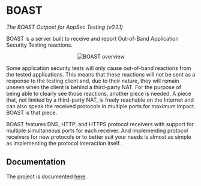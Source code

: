 # BOAST
_The BOAST Outpost for AppSec Testing (v0.1.1)_

BOAST is a server built to receive and report Out-of-Band Application Security Testing reactions.

<p align="center">
  <img src="./docs/boast.png" alt="BOAST overview">
</p>

Some application security tests will only cause out-of-band reactions from the tested
applications. This means that these reactions will not be sent as a response to the
testing client and, due to their nature, they will remain unseen when the client is
behind a third-party NAT. For the purpose of being able to clearly see those reactions,
another piece is needed. A piece that, not limited by a third-party NAT, is freely
reachable on the Internet and can also speak the received protocols in multiple ports
for maximum impact. BOAST is that piece.

BOAST features DNS, HTTP, and HTTPS protocol receivers with support for multiple
simultaneous ports for each receiver. And implementing protocol receivers for new
protocols or to better suit your needs is almost as simple as implementing the protocol
interaction itself.

## Documentation

The project is documented [here](https://github.com/marcoagner/boast/tree/master/docs).
